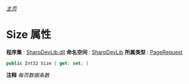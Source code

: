 ###### [主页](./Index.md "主页")
# Size 属性
**程序集** : [SharpDevLib.dll](./SharpDevLib.assembly.md "SharpDevLib.dll")
**命名空间** : [SharpDevLib](./SharpDevLib.namespace.md "SharpDevLib")
**所属类型** : [PageRequest](./SharpDevLib.PageRequest.md "PageRequest")
``` csharp
public Int32 Size { get; set; }
```
**注释**
*每页数据条数*

